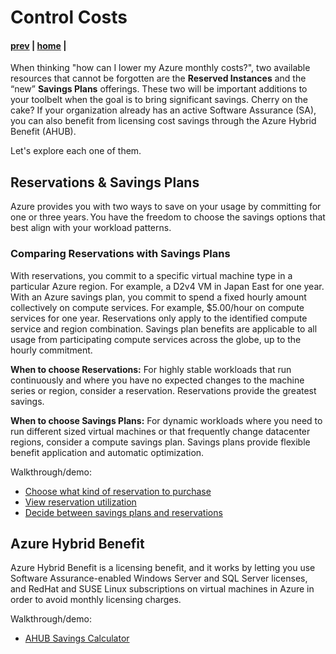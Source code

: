 # Control Costs
#### [prev](./optimize.md) | [home](./readme.md) | [](./tuning.md)

When thinking "how can I lower my Azure monthly costs?", two available resources that cannot be forgotten are the **Reserved Instances** and the “new” **Savings Plans** offerings. These two will be important additions to your toolbelt when the goal is to bring significant savings. Cherry on the cake? If your organization already has an active Software Assurance (SA), you can also benefit from licensing cost savings through the Azure Hybrid Benefit (AHUB).

Let's explore each one of them.

## Reservations & Savings Plans

Azure provides you with two ways to save on your usage by committing for one or three years. You have the freedom to choose the savings options that best align with your workload patterns.


### Comparing Reservations with Savings Plans

With reservations, you commit to a specific virtual machine type in a particular Azure region. For example, a D2v4 VM in Japan East for one year. With an Azure savings plan, you commit to spend a fixed hourly amount collectively on compute services. For example, $5.00/hour on compute services for one year. Reservations only apply to the identified compute service and region combination. Savings plan benefits are applicable to all usage from participating compute services across the globe, up to the hourly commitment.

**When to choose Reservations:** For highly stable workloads that run continuously and where you have no expected changes to the machine series or region, consider a reservation. Reservations provide the greatest savings.

**When to choose Savings Plans:** For dynamic workloads where you need to run different sized virtual machines or that frequently change datacenter regions, consider a compute savings plan. Savings plans provide flexible benefit application and automatic optimization.

Walkthrough/demo:  

- [Choose what kind of reservation to purchase](https://learn.microsoft.com/en-us/azure/cost-management-billing/reservations/determine-reservation-purchase#recommendations-in-the-azure-portal)
- [View reservation utilization](https://learn.microsoft.com/en-us/azure/cost-management-billing/reservations/reservation-utilization)
- [Decide between savings plans and reservations](https://learn.microsoft.com/en-us/azure/cost-management-billing/savings-plan/decide-between-savings-plan-reservation)


## Azure Hybrid Benefit

Azure Hybrid Benefit is a licensing benefit, and it works by letting you use Software Assurance-enabled Windows Server and SQL Server licenses, and RedHat and SUSE Linux subscriptions on virtual machines in Azure in order to avoid monthly licensing charges. 

Walkthrough/demo: 

- [AHUB Savings Calculator](https://azure.microsoft.com/en-us/pricing/hybrid-benefit)
